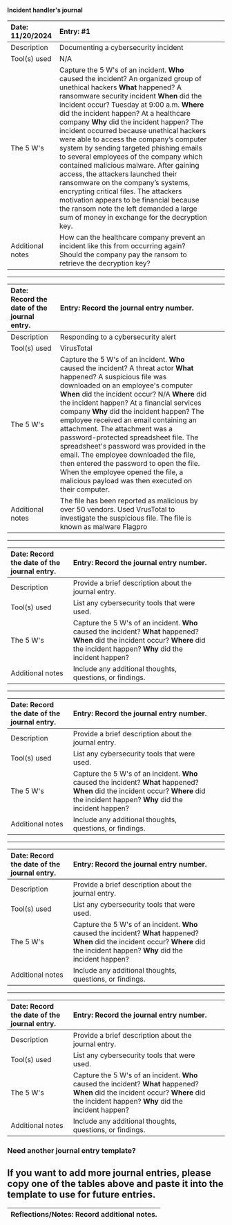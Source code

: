 **Incident handler's journal**


| Date:  11/20/2024 | Entry: \#1 |  |  |
| :---- | :---- | ----- | ----- |
| Description | Documenting a cybersecurity incident |  |  |
| Tool(s) used | N/A |  |  |
| The 5 W's  | Capture the 5 W's of an incident. **Who** caused the incident? An organized group of unethical hackers **What** happened? A ransomware security incident **When** did the incident occur? Tuesday at 9:00 a.m. **Where** did the incident happen? At a healthcare company **Why** did the incident happen? The incident occurred because unethical hackers were able to access the company’s computer system by sending targeted phishing emails to several employees of the company which contained malicious malware. After gaining access, the attackers launched their ransomware on the company’s systems, encrypting critical files. The attackers motivation appears to be financial because the ransom note the left demanded a large sum of money in exchange for the decryption key. |  |  |
| Additional notes | How can the healthcare company prevent an incident like this from occurring again? Should the company pay the ransom to retrieve the decryption key? |  |  |

---

| Date:  Record the date of the journal entry. | Entry: Record the journal entry number. |  |  |
| :---- | :---- | ----- | ----- |
| Description | Responding to a cybersecurity alert |  |  |
| Tool(s) used | VirusTotal |  |  |
| The 5 W's  | Capture the 5 W's of an incident. **Who** caused the incident? A threat actor **What** happened? A suspicious file was downloaded on an employee's computer **When** did the incident occur? N/A **Where** did the incident happen? At a financial services company **Why** did the incident happen? The employee received an email containing an attachment. The attachment was a password-protected spreadsheet file. The spreadsheet's password was provided in the email. The employee downloaded the file, then entered the password to open the file. When the employee opened the file, a malicious payload was then executed on their computer.   |  |  |
| Additional notes | The file has been reported as malicious by over 50 vendors. Used VrusTotal to investigate the suspicious file. The file is known as malware Flagpro|  |  |

---

| Date:  Record the date of the journal entry. | Entry: Record the journal entry number. |  |  |
| :---- | :---- | ----- | ----- |
| Description | Provide a brief description about the journal entry. |  |  |
| Tool(s) used | List any cybersecurity tools that were used. |  |  |
| The 5 W's  | Capture the 5 W's of an incident. **Who** caused the incident? **What** happened? **When** did the incident occur? **Where** did the incident happen? **Why** did the incident happen? |  |  |
| Additional notes | Include any additional thoughts, questions, or findings. |  |  |

---

| Date:  Record the date of the journal entry. | Entry: Record the journal entry number. |  |  |
| :---- | :---- | ----- | ----- |
| Description | Provide a brief description about the journal entry. |  |  |
| Tool(s) used | List any cybersecurity tools that were used. |  |  |
| The 5 W's  | Capture the 5 W's of an incident. **Who** caused the incident? **What** happened? **When** did the incident occur? **Where** did the incident happen? **Why** did the incident happen? |  |  |
| Additional notes | Include any additional thoughts, questions, or findings. |  |  |

---

| Date:  Record the date of the journal entry. | Entry: Record the journal entry number. |  |  |
| :---- | :---- | ----- | ----- |
| Description | Provide a brief description about the journal entry. |  |  |
| Tool(s) used | List any cybersecurity tools that were used. |  |  |
| The 5 W's  | Capture the 5 W's of an incident. **Who** caused the incident? **What** happened? **When** did the incident occur? **Where** did the incident happen? **Why** did the incident happen? |  |  |
| Additional notes | Include any additional thoughts, questions, or findings. |  |  |

---

| Date:  Record the date of the journal entry. | Entry: Record the journal entry number. |  |  |
| :---- | :---- | ----- | ----- |
| Description | Provide a brief description about the journal entry. |  |  |
| Tool(s) used | List any cybersecurity tools that were used. |  |  |
| The 5 W's  | Capture the 5 W's of an incident. **Who** caused the incident? **What** happened? **When** did the incident occur? **Where** did the incident happen? **Why** did the incident happen? |  |  |
| Additional notes | Include any additional thoughts, questions, or findings. |  |  |

### Need another journal entry template?

If you want to add more journal entries, please copy one of the tables above and paste it into the template to use for future entries.  
---

| Reflections/Notes: Record additional notes. |
| :---- |

